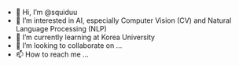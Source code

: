 - 👋 Hi, I’m @squiduu
- 👀 I’m interested in AI, especially Computer Vision (CV) and Natural Language Processing (NLP) 
- 🌱 I’m currently learning at Korea University
- 💞️ I’m looking to collaborate on ...
- 📫 How to reach me ...

<!---
squiduu/squiduu is a ✨ special ✨ repository because its `README.md` (this file) appears on your GitHub profile.
You can click the Preview link to take a look at your changes.
--->
